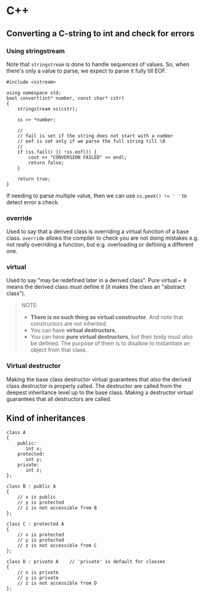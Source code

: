 # C++

## Converting a C-string to int and check for errors

### Using stringstream
Note that `stringstream` is done to handle sequences of values.
So, when there's only a value to parse, we expect to parse it fully till EOF.
```
#include <sstream>

using namespace std;
bool convert(int* number, const char* cstr)
{
    stringstream ss(cstr);

    ss >> *number;

    //
    // fail is set if the string does not start with a number
    // eof is set only if we parse the full string till \0
    //
    if (ss.fail() || !ss.eof()) {
        cout << "CONVERSION FAILED" << endl;
        return false;
    }

    return true;
}
```

If needing to parse multiple value, then we can use `ss.peek() != ' '` to detect
error a check.

### override
Used to say that a derived class is overriding a virtual function of a base class.
`override` allows the compiler to check you are not doing mistakes e.g. not really
overriding a function, but e.g. overloading or defining a different one.

### virtual
Used  to say "may be redefined later in a derived  class". Pure virtual `= 0` means
the derived class _must_ define it (it makes the class an "abstract class").
>
> NOTE:
> - **There is no such thing as virtual constructor**. And note that constructors are
>   not inherited.
> - You can have **virtual destructors**.
> - You can have **pure virtual destructors**, but their body must _also_ be defined.
>   The purpose of them is to disallow to instantiate an object from that class.
>

### Virtual destructor
Making the base class destructor virtual guarantees that _also_ the derived class
destructor is properly called. The destructor are called from the deepest inheritance
level up to the base class.
Making a destructor virtual guarantees that all destructors are called.

## Kind of inheritances
```
class A
{
    public:
       int x;
    protected:
       int y;
    private:
       int z;
};

class B : public A
{
    // x is public
    // y is protected
    // z is not accessible from B
};

class C : protected A
{
    // x is protected
    // y is protected
    // z is not accessible from C
};

class D : private A    // 'private' is default for classes
{
    // x is private
    // y is private
    // z is not accessible from D
};
```
